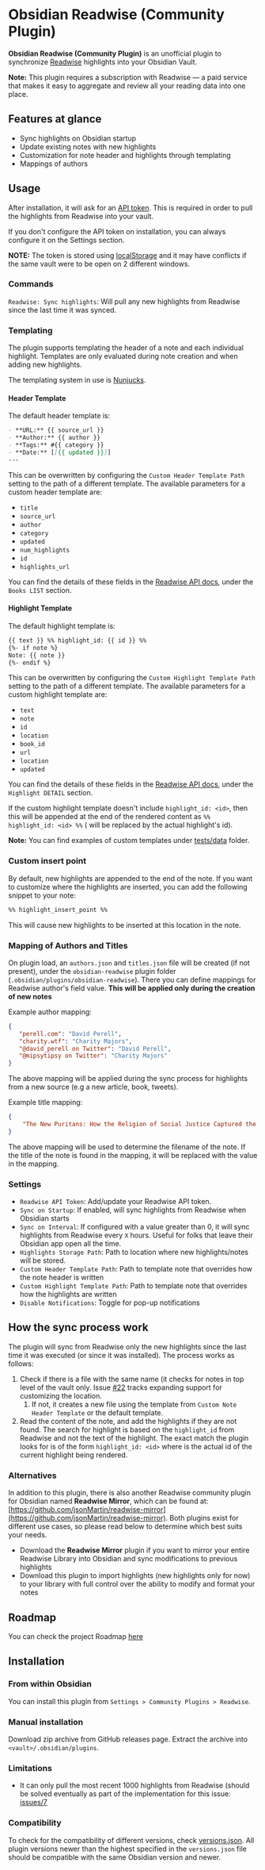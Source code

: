 # Obsidian Readwise (Community Plugin)

**Obsidian Readwise (Community Plugin)** is an unofficial plugin to synchronize [Readwise](https://readwise.io) highlights into your Obsidian Vault.

**Note:** This plugin requires a subscription with Readwise — a paid service that makes it easy to aggregate and review all your reading data into one place.

## Features at glance

- Sync highlights on Obsidian startup
- Update existing notes with new highlights
- Customization for note header and highlights through templating
- Mappings of authors

## Usage

After installation, it will ask for an [API token](https://readwise.io/access_token). This is required in order to pull the highlights from Readwise into your vault.

If you don't configure the API token on installation, you can always configure it on the Settings section.

**NOTE:** The token is stored using [localStorage](https://developer.mozilla.org/en-US/docs/Web/API/Window/localStorage) and it may have conflicts if the same vault were to be open on 2 different windows.

### Commands

`Readwise: Sync highlights`:  Will pull any new highlights from Readwise since the last time it was synced.

### Templating

The plugin supports templating the header of a note and each individual highlight. Templates are only evaluated during note creation and when adding new highlights.

The templating system in use is [Nunjucks](https://mozilla.github.io/nunjucks/).

#### Header Template

The default header template is:

```markdown
- **URL:** {{ source_url }}
- **Author:** {{ author }}
- **Tags:** #{{ category }}
- **Date:** [[{{ updated }}]]
---
```

This can be overwritten by configuring the `Custom Header Template Path` setting to the path of a different template. The available parameters for a custom header template are:

- `title`
- `source_url`
- `author`
- `category`
- `updated`
- `num_highlights`
- `id`
- `highlights_url`

You can find the details of these fields in the [Readwise API docs](https://readwise.io/api_deets), under the `Books LIST` section.

#### Highlight Template

The default highlight template is:

```markdown
{{ text }} %% highlight_id: {{ id }} %%
{%- if note %}
Note: {{ note }}
{%- endif %}
```

This can be overwritten by configuring the `Custom Highlight Template Path` setting to the path of a different template. The available parameters for a custom highlight template are:

- `text`
- `note`
- `id`
- `location`
- `book_id`
- `url`
- `location`
- `updated`

You can find the details of these fields in the [Readwise API docs](https://readwise.io/api_deets), under the `Highlight DETAIL` section.

If the custom highlight template doesn't include `highlight_id: <id>`, then this will be appended at the end of the rendered content as `%% highlight_id: <id> %%` (<id> will be replaced by the actual highlight's id).

**Note:** You can find examples of custom templates under [tests/data](./tests/data) folder.

### Custom insert point

By default, new highlights are appended to the end of the note. If you want to customize where the highlights are inserted, you can add the following snippet to your note:

```markdown
%% highlight_insert_point %%
```

This will cause new highlights to be inserted at this location in the note.

### Mapping of Authors and Titles

On plugin load, an `authors.json` and `titles.json` file will be created (if not present), under the `obsidian-readwise` plugin folder (`.obsidian/plugins/obsidian-readwise`). There you can define mappings for Readwise author's field value. **This will be applied only during the creation of new notes**

Example author mapping:

```json
{
   "perell.com": "David Perell",
   "charity.wtf": "Charity Majors",
   "@david_perell on Twitter": "David Perell",
   "@mipsytipsy on Twitter": "Charity Majors"
}
```

The above mapping will be applied during the sync process for highlights from a new source (e.g a new article, book, tweets).

Example title mapping:

```json
{
    "The New Puritans: How the Religion of Social Justice Captured the Western World": "The New Puritans"
}
```

The above mapping will be used to determine the filename of the note. If the title of the note is found in the mapping, it will be replaced with the value in the mapping.

### Settings

- `Readwise API Token`: Add/update your Readwise API token.
- `Sync on Startup`: If enabled, will sync highlights from Readwise when Obsidian starts
- `Sync on Interval`: If configured with a value greater than 0, it will sync highlights from Readwise every `X` hours. Useful for folks that leave their Obsidian app open all the time.
- `Highlights Storage Path`: Path to location where new highlights/notes will be stored.
- `Custom Header Template Path`: Path to template note that overrides how the note header is written
- `Custom Highlight Template Path`: Path to template note that overrides how the highlights are written
- `Disable Notifications`: Toggle for pop-up notifications

## How the sync process work

The plugin will sync from Readwise only the new highlights since the last time it was executed (or since it was installed). The process works as follows:

1. Check if there is a file with the same name (it checks for notes in top level of the vault only. Issue [#22](https://github.com/renehernandez/obsidian-readwise/issues/22) tracks expanding support for customizing the location.
   1. If not, it creates a new file using the template from `Custom Note Header Template` or the default template.
2. Read the content of the note, and add the highlights if they are not found. The search for highlight is based on the `highlight_id` from Readwise and not the text of the highlight. The exact match the plugin looks for is of the form `highlight_id: <id>` where <id> is the actual id of the current highlight being rendered.

### Alternatives

In addition to this plugin, there is also another Readwise community plugin for Obsidian named **Readwise Mirror**, which can be found at: [https://github.com/jsonMartin/readwise-mirror](https://github.com/jsonMartin/readwise-mirror). Both plugins exist for different use cases, so please read below to determine which best suits your needs.

- Download the **Readwise Mirror** plugin if you want to mirror your entire Readwise Library into Obsidian and sync modifications to previous highlights
- Download this plugin to import highlights (new highlights only for now) to your library with full control over the ability to modify and format your notes

## Roadmap

You can check the project Roadmap [here](https://github.com/renehernandez/obsidian-readwise/projects/1)

## Installation

### From within Obsidian

You can install this plugin from `Settings > Community Plugins > Readwise`.

### Manual installation

Download zip archive from GitHub releases page. Extract the archive into `<vault>/.obsidian/plugins`.

### Limitations

* It can only pull the most recent 1000 highlights from Readwise (should be solved eventually as part of the implementation for this issue: [issues/7](https://github.com/renehernandez/obsidian-readwise/issues/7)

### Compatibility

To check for the compatibility of different versions, check [versions.json](https://github.com/renehernandez/obsidian-readwise/blob/main/versions.json). All plugin versions newer than the highest specified in the `versions.json` file should be compatible with the same Obsidian version and newer.
